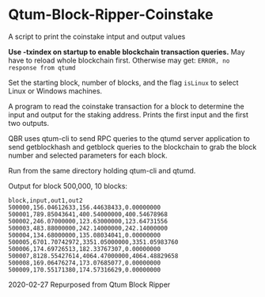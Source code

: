 # Qtum-Block-Ripper-Coinstake
A script to print the coinstake intput and output values

**Use -txindex on startup to enable blockchain transaction queries.**
May have to reload whole blockchain first.
Otherwise may get: ```ERROR, no response from qtumd```

Set the starting block, number of blocks, and the flag ```isLinux``` to 
select Linux or Windows machines.

A program to read the coinstake transaction for a block to determine the input
and output for the staking address. Prints the first input and the first two outputs.

QBR uses qtum-cli to send RPC queries to the qtumd server application
to send getblockhash and getblock queries to the blockchain to grab the
block number and selected parameters for each block.

Run from the same directory holding qtum-cli and qtumd.

Output for block 500,000, 10 blocks:

```Qtum Block Ripper - CoinStake 2020-02-28
block,input,out1,out2
500000,156.04612633,156.44638433,0.00000000
500001,789.85043641,400.54000000,400.54678968
500002,246.07000000,123.63000000,123.64731556
500003,483.88000000,242.14000000,242.14000000
500004,134.68000000,135.08034041,0.00000000
500005,6701.70742972,3351.05000000,3351.05983760
500006,174.69726513,182.33767307,0.00000000
500007,8128.55427614,4064.47000000,4064.48829658
500008,169.06476274,173.07685077,0.00000000
500009,170.55171380,174.57316629,0.00000000
```

2020-02-27 Repurposed from Qtum Block Ripper
